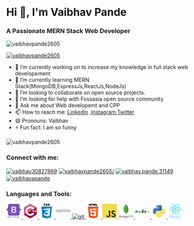 <h1 align="left">Hi 👋, I'm Vaibhav Pande</h1>
<h3 align="left">A Passionate MERN Stack Web Developer</h3>

<p align="left"> <img src="https://komarev.com/ghpvc/?username=vaibhavpande2605&label=Profile%20views&color=0e75b6&style=flat" alt="vaibhavpande2605" /> </p>

<p align="left"> <a href="https://github.com/ryo-ma/github-profile-trophy"><img src="https://github-profile-trophy.vercel.app/?username=vaibhavpande2605" alt="vaibhavpande2605" /></a> </p>


- 🔭 I’m currently working on to increase my knowledge in full stack web developement
- 🌱 I’m currently learning MERN Stack(MongoDB,ExpressJs,ReactJs,NodeJs)
- 👯 I’m looking to collaborate on open source projects.
- 🤔 I’m looking for help with Fossasia open source community
- 💬 Ask me about Web developemt and CPP
- 📫 How to reach me: [Linkedin](https://www.linkedin.com/in/vaibhavpande2605/) ,[Instagram](https://www.instagram.com/vaibhavapande/),[Twitter](https://twitter.com/Vaibhav30827869)
- 😄 Pronouns: Vaibhav
- ⚡ Fun fact: I am so funny
<img align="center" src="https://github-readme-stats.vercel.app/api?username=vaibhavpande2605&show_icons=true&locale=en" alt="vaibhavpande2605" />


<h3 align="left">Connect with me:</h3>
<p align="left">
<a href="https://twitter.com/vaibhav30827869" target="blank"><img align="center" src="https://raw.githubusercontent.com/rahuldkjain/github-profile-readme-generator/master/src/images/icons/Social/twitter.svg" alt="vaibhav30827869" height="30" width="40" /></a>
<a href="https://linkedin.com/in/vaibhavpande2605/" target="blank"><img align="center" src="https://raw.githubusercontent.com/rahuldkjain/github-profile-readme-generator/master/src/images/icons/Social/linked-in-alt.svg" alt="vaibhavpande2605/" height="30" width="40" /></a>
<a href="https://fb.com/vaibhav.pande.31149" target="blank"><img align="center" src="https://raw.githubusercontent.com/rahuldkjain/github-profile-readme-generator/master/src/images/icons/Social/facebook.svg" alt="vaibhav.pande.31149" height="30" width="40" /></a>
<a href="https://instagram.com/vaibhavapande" target="blank"><img align="center" src="https://raw.githubusercontent.com/rahuldkjain/github-profile-readme-generator/master/src/images/icons/Social/instagram.svg" alt="vaibhavapande" height="30" width="40" /></a>
</p>

<h3 align="left">Languages and Tools:</h3>
<p align="left"> <a href="https://getbootstrap.com" target="_blank" rel="noreferrer"> <img src="https://raw.githubusercontent.com/devicons/devicon/master/icons/bootstrap/bootstrap-plain-wordmark.svg" alt="bootstrap" width="40" height="40"/> </a> <a href="https://www.w3schools.com/cpp/" target="_blank" rel="noreferrer"> <img src="https://raw.githubusercontent.com/devicons/devicon/master/icons/cplusplus/cplusplus-original.svg" alt="cplusplus" width="40" height="40"/> </a> <a href="https://www.w3schools.com/css/" target="_blank" rel="noreferrer"> <img src="https://raw.githubusercontent.com/devicons/devicon/master/icons/css3/css3-original-wordmark.svg" alt="css3" width="40" height="40"/> </a> <a href="https://expressjs.com" target="_blank" rel="noreferrer"> <img src="https://raw.githubusercontent.com/devicons/devicon/master/icons/express/express-original-wordmark.svg" alt="express" width="40" height="40"/> </a> <a href="https://git-scm.com/" target="_blank" rel="noreferrer"> <img src="https://www.vectorlogo.zone/logos/git-scm/git-scm-icon.svg" alt="git" width="40" height="40"/> </a> <a href="https://www.w3.org/html/" target="_blank" rel="noreferrer"> <img src="https://raw.githubusercontent.com/devicons/devicon/master/icons/html5/html5-original-wordmark.svg" alt="html5" width="40" height="40"/> </a> <a href="https://developer.mozilla.org/en-US/docs/Web/JavaScript" target="_blank" rel="noreferrer"> <img src="https://raw.githubusercontent.com/devicons/devicon/master/icons/javascript/javascript-original.svg" alt="javascript" width="40" height="40"/> </a> <a href="https://www.mongodb.com/" target="_blank" rel="noreferrer"> <img src="https://raw.githubusercontent.com/devicons/devicon/master/icons/mongodb/mongodb-original-wordmark.svg" alt="mongodb" width="40" height="40"/> </a> <a href="https://nodejs.org" target="_blank" rel="noreferrer"> <img src="https://raw.githubusercontent.com/devicons/devicon/master/icons/nodejs/nodejs-original-wordmark.svg" alt="nodejs" width="40" height="40"/> </a> <a href="https://www.python.org" target="_blank" rel="noreferrer"> <img src="https://raw.githubusercontent.com/devicons/devicon/master/icons/python/python-original.svg" alt="python" width="40" height="40"/> </a> <a href="https://reactjs.org/" target="_blank" rel="noreferrer"> <img src="https://raw.githubusercontent.com/devicons/devicon/master/icons/react/react-original-wordmark.svg" alt="react" width="40" height="40"/> </a> </p>




